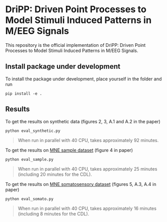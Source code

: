 # DriPP: Driven Point Processes to Model Stimuli Induced Patterns in M/EEG Signals

This repository is the official implementation of DriPP: Driven Point Processes to Model Stimuli Induced Patterns in M/EEG Signals.

## Install package under development 

To install the package under development, place yourself in the folder and run

```shell
pip install -e .
```

## Results

To get the results on synthetic data (figures 2, 3, A.1 and A.2 in the paper)

```shell
python eval_synthetic.py
```

> When run in parallel with 40 CPU, takes approximately 92 minutes.

To get the results on [MNE sample dataset](https://mne.tools/dev/overview/datasets_index.html#sample) (figure 4 in paper)

```shell
python eval_sample.py
```

> When run in parallel with 40 CPU, takes approximately 25 minutes (including 20 minutes for the CDL).

To get the results on [MNE somatosensory dataset](https://mne.tools/dev/overview/datasets_index.html#somatosensory) (figures 5, A.3, A.4 in paper)

```shell
python eval_somato.py
```

> When run in parallel with 40 CPU, takes approximately 16 minutes (including 8 minutes for the CDL).
